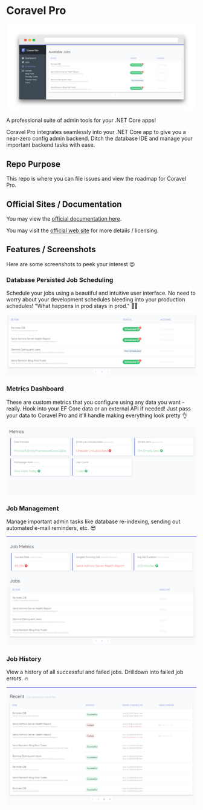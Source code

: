 # Coravel Pro

![schedule](./img/schedule-browser.png)

A professional suite of admin tools for your .NET Core apps!

Coravel Pro integrates seamlessly into your .NET Core app to give you a near-zero config admin backend. Ditch the database IDE and manage your important backend tasks with ease.

## Repo Purpose

This repo is where you can file issues and view the roadmap for Coravel Pro.

## Official Sites / Documentation

You may view the [official documentation here](https://www.docs.pro.coravel.net/Installation/).

You may visit the [official web site](https://www.pro.coravel.net) for more details / licensing.

## Features / Screenshots

Here are some screenshots to peek your interest 😉

### Database Persisted Job Scheduling

Schedule your jobs using a beautiful and intuitive user interface. No need to worry about your development schedules bleeding into your production schedules! "What happens in prod stays in prod." 🐱‍👤

![jobs](./img/schedule.png)

### Metrics Dashboard

These are custom metrics that you configure using any data you want - really. Hook into your EF Core data or an external API if needed! Just pass your data to Coravel Pro and it'll handle making everything look pretty 👌

![dashboard](./img/dashboard.png)

### Job Management

Manage important admin tasks like database re-indexing, sending out automated e-mail reminders, etc. 😎

![jobs](./img/jobs.png)

### Job History

View a history of all successful and failed jobs. Drilldown into failed job errors. 🔥

![recent jobs](./img/recent-jobs.png)



